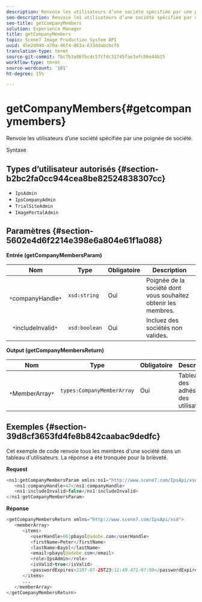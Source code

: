 ```yaml
---
description: Renvoie les utilisateurs d’une société spécifiée par une poignée de société.
seo-description: Renvoie les utilisateurs d’une société spécifiée par une poignée de société.
seo-title: getCompanyMembers
solution: Experience Manager
title: getCompanyMembers
topic: Scene7 Image Production System API
uuid: 45e2d040-a70a-46f4-863a-633ddabcbcf6
translation-type: tm+mt
source-git-commit: 7bc7b3a86fbcdc57cfdc31745fae3afc06e44b15
workflow-type: tm+mt
source-wordcount: '101'
ht-degree: 15%

---
```



# getCompanyMembers{#getcompanymembers}

Renvoie les utilisateurs d’une société spécifiée par une poignée de société.

Syntaxe

## Types d’utilisateur autorisés {#section-b2bc2fa0cc944cea8be82524838307cc}

* `IpsAdmin`
* `IpsCompanyAdmin`
* `TrialSiteAdmin`
* `ImagePortalAdmin`

## Paramètres {#section-5602e4d6f2214e398e6a804e61f1a088}

**Entrée (getCompanyMembersParam)**

| Nom | Type | Obligatoire | Description |
|---|---|---|---|
| ` *`companyHandle`*` | `xsd:string` | Oui | Poignée de la société dont vous souhaitez obtenir les membres. |
| ` *`includeInvalid`*` | `xsd:boolean` | Oui | Incluez des sociétés non valides. |

**Output (getCompanyMembersReturn)**

| Nom | Type | Obligatoire | Description |
|---|---|---|---|
| ` *`MemberArray`*` | `types:CompanyMemberArray` | Oui | Tableau des adhésions des utilisateurs. |

## Exemples {#section-39d8cf3653fd4fe8b842caabac9dedfc}

Cet exemple de code renvoie tous les membres d&#39;une société dans un tableau d&#39;utilisateurs. La réponse a été tronquée pour la brièveté.

**Request**

```java
<ns1:getCompanyMembersParam xmlns:ns1="http://www.scene7.com/IpsApi/xsd">
   <ns1:companyHandle>47</ns1:companyHandle>
   <ns1:includeInvalid>false</ns1:includeInvalid>
</ns1:getCompanyMembersParam>
```

**Réponse**

```java
<getCompanyMembersReturn xmlns="http://www.scene7.com/IpsApi/xsd">
   <memberArray>
      <items>
         <userHandle>66|pbayol@adobe.com</userHandle>
         <firstName>Peter</firstName>
         <lastName>Bayol</lastName>
         <email>pbayol@adobe.com</email>
         <role>IpsAdmin</role>
         <isValid>true</isValid>
         <passwordExpires>2107-07-25T23:12:49.472-07:00</passwordExpires>
      </items>
      ...
   </memberArray>
</getCompanyMembersReturn>
```

